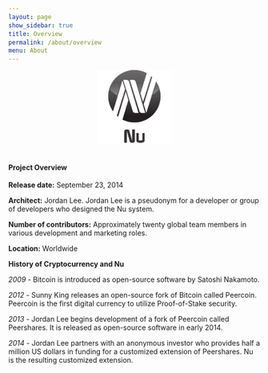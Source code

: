 ```yaml
---
layout: page
show_sidebar: true
title: Overview
permalink: /about/overview
menu: About
---
```

<center><img src="/assets/logo-nu-full-150-dark.png" width="150" height="146" alt="logo-nu-full-150-dark.png" /></center>
<br>
<h4>Project Overview</h4>
<p><b>Release date:</b> September 23, 2014</p>
<p><b>Architect:</b> Jordan Lee. Jordan Lee is a pseudonym for a developer or group of developers who designed the Nu system. </p>
<p><b>Number of contributors:</b> Approximately twenty global team members in various development and marketing roles.</p>
<p><b>Location:</b> Worldwide</p>
<p><b>History of Cryptocurrency and Nu</b></p>
<p><i>2009</i> - Bitcoin is introduced as open-source software by Satoshi Nakamoto. </p>
<p><i>2012</i> - Sunny King releases an open-source fork of Bitcoin called Peercoin. Peercoin is the first digital currency to utilize Proof-of-Stake security. </p>
<p><i>2013</i> - Jordan Lee begins development of a fork of Peercoin called Peershares. It is released as open-source software in early 2014.</p>
<p><i>2014</i> - Jordan Lee partners with an anonymous investor who provides half a million US dollars in funding for a customized extension of Peershares. Nu is the resulting customized extension.</p>
